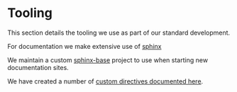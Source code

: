 # Tooling

This section details the tooling we use as part of our standard development.

For documentation we make extensive use of [sphinx](http://www.sphinx-doc.org/en/stable/rest.html)

We maintain a custom [sphinx-base](https://github.com/OpenDataServices/sphinx-base) project to use when starting new documentation sites.

We have created a number of [custom directives documented here](https://github.com/OpenDataServices/sphinxcontrib-opendataservices).